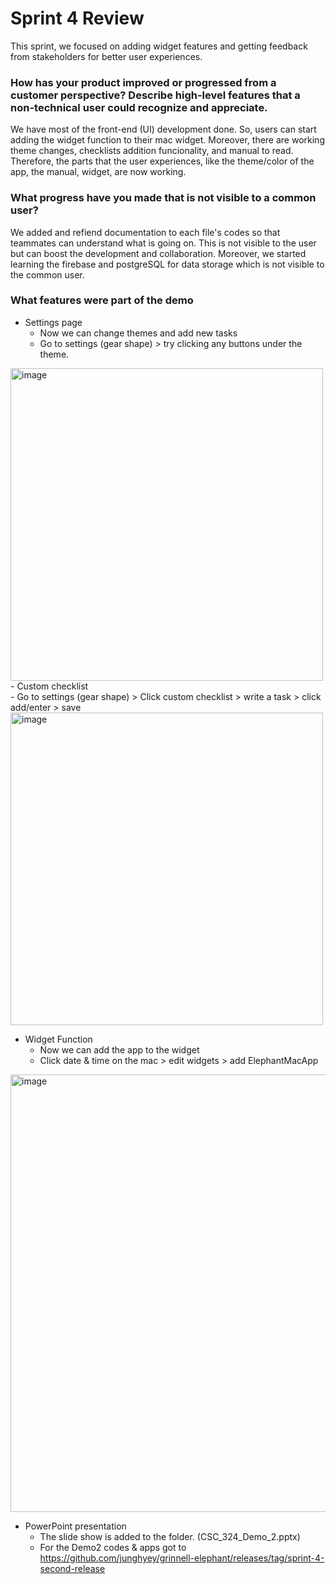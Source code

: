 # Sprint 4 Review

This sprint, we focused on adding widget features and getting feedback from stakeholders for better user experiences.

### How has your product improved or progressed from a customer perspective? Describe high-level features that a non-technical user could recognize and appreciate.

We have most of the front-end (UI) development done. So, users can start adding the widget function to their mac widget. Moreover, there are working theme changes, checklists addition funcionality, and manual to read. 
Therefore, the parts that the user experiences, like the theme/color of the app, the manual, widget, are now working. 

### What progress have you made that is not visible to a common user?

We added and refiend documentation to each file's codes so that teammates can understand what is going on. This is not visible to the user but can boost the development and collaboration. Moreover, we started learning the firebase and postgreSQL for data storage which is not visible to the common user.


### What features were part of the demo
- Settings page</br>
  - Now we can change themes and add new tasks </br>
  - Go to settings (gear shape) > try clicking any buttons under the theme.
<img width="500" alt="image" src="https://github.com/user-attachments/assets/da93f2f3-5e12-4291-a69f-05612feee05f" />
  - Custom checklist </br>
  - Go to settings (gear shape) > Click custom checklist > write a task > click add/enter > save
<img width="500" alt="image" src="https://github.com/user-attachments/assets/df4c105d-8e3f-4f26-9659-96a82d786e39" />

- Widget Function
  - Now we can add the app to the widget
  - Click date & time on the mac > edit widgets > add ElephantMacApp
<img width="700 " alt="image" src="https://github.com/user-attachments/assets/f973df5a-c809-4888-8178-54755ccf13db" />

- PowerPoint presentation
  - The slide show is added to the folder. (CSC_324_Demo_2.pptx)
  - For the Demo2 codes & apps got to https://github.com/junghyey/grinnell-elephant/releases/tag/sprint-4-second-release 
 
